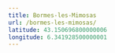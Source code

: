 ```yaml
---
title: Bormes-les-Mimosas
url: /bormes-les-mimosas/
latitude: 43.150696800000006
longitude: 6.341928500000001
---
```

